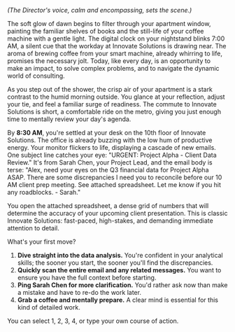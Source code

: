 *(The Director's voice, calm and encompassing, sets the scene.)*

The soft glow of dawn begins to filter through your apartment window, painting the familiar shelves of books and the still-life of your coffee machine with a gentle light. The digital clock on your nightstand blinks 7:00 AM, a silent cue that the workday at Innovate Solutions is drawing near. The aroma of brewing coffee from your smart machine, already whirring to life, promises the necessary jolt. Today, like every day, is an opportunity to make an impact, to solve complex problems, and to navigate the dynamic world of consulting.

As you step out of the shower, the crisp air of your apartment is a stark contrast to the humid morning outside. You glance at your reflection, adjust your tie, and feel a familiar surge of readiness. The commute to Innovate Solutions is short, a comfortable ride on the metro, giving you just enough time to mentally review your day's agenda.

By **8:30 AM**, you're settled at your desk on the 10th floor of Innovate Solutions. The office is already buzzing with the low hum of productive energy. Your monitor flickers to life, displaying a cascade of new emails. One subject line catches your eye: "URGENT: Project Alpha - Client Data Review." It's from Sarah Chen, your Project Lead, and the email body is terse: "Alex, need your eyes on the Q3 financial data for Project Alpha ASAP. There are some discrepancies I need you to reconcile before our 10 AM client prep meeting. See attached spreadsheet. Let me know if you hit any roadblocks. - Sarah."

You open the attached spreadsheet, a dense grid of numbers that will determine the accuracy of your upcoming client presentation. This is classic Innovate Solutions: fast-paced, high-stakes, and demanding immediate attention to detail.

What's your first move?

1.  **Dive straight into the data analysis.** You're confident in your analytical skills; the sooner you start, the sooner you'll find the discrepancies.
2.  **Quickly scan the entire email and any related messages.** You want to ensure you have the full context before starting.
3.  **Ping Sarah Chen for more clarification.** You'd rather ask now than make a mistake and have to re-do the work later.
4.  **Grab a coffee and mentally prepare.** A clear mind is essential for this kind of detailed work.

You can select 1, 2, 3, 4, or type your own course of action.